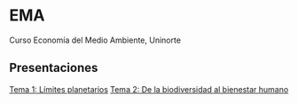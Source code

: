 # EMA
Curso Economía del Medio Ambiente, Uninorte

## Presentaciones

[Tema 1: Límites planetarios](https://uninorte-my.sharepoint.com/:b:/g/personal/andresmv_uninorte_edu_co/EW4bMKjsuPtKsOo9CsBOR8kBxeWRY15WCAR__uROypzqkQ?e=iYLQwh)
[Tema 2: De la biodiversidad al bienestar humano](https://uninorte-my.sharepoint.com/:b:/g/personal/andresmv_uninorte_edu_co/ERYKIXdrDkZFg6f0MIzyapcB9_yL27szspWYueTF1ySlBA?e=V3gNJg)

